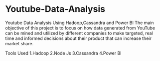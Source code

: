 # Youtube-Data-Analysis
Youtube Data Analysis Using Hadoop,Cassandra and Power BI
The main objective of this project is to focus on how data generated from YouTube can be mined and utilized by different companies to make targeted, real time and informed decisions about their product that can increase their market share.

Tools Used
1.Hadoop
2.Node Js
3.Cassandra
4.Power BI

